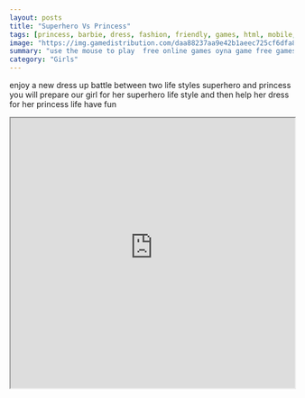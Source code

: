 ```yaml
---
layout: posts
title: "Superhero Vs Princess"
tags: [princess, barbie, dress, fashion, friendly, games, html, mobile, princess, super, superheroes, free, online, games, oyna, game, free, games, play, play, games]
image: "https://img.gamedistribution.com/daa88237aa9e42b1aeec725cf6dfa814.jpg"
summary: "use the mouse to play  free online games oyna game free games play play games"
category: "Girls"
---
```


enjoy a new dress up battle between two life styles superhero and princess you will prepare our girl for her superhero life style and then help her dress for her princess life have fun

<iframe width="100%" height="480px;" src="https://html5.gamedistribution.com/daa88237aa9e42b1aeec725cf6dfa814/"></iframe>